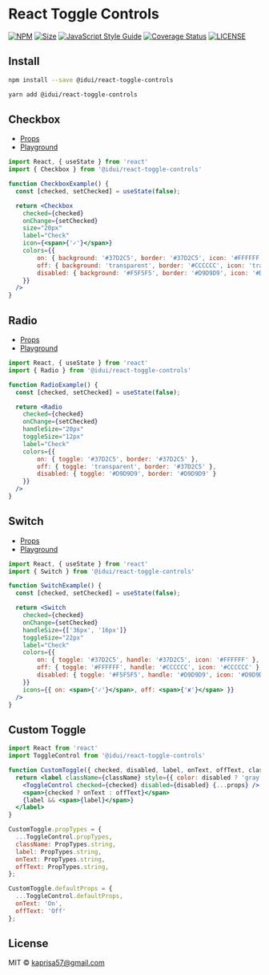 # React Toggle Controls

[![NPM](https://img.shields.io/npm/v/@idui/react-toggle-controls.svg)](https://www.npmjs.com/package/@idui/react-toggle-controls/)
[![Size](https://img.shields.io/bundlephobia/min/@idui/react-toggle-controls)](https://www.npmjs.com/package/@idui/react-toggle-controls)
[![JavaScript Style Guide](https://img.shields.io/badge/code_style-standard-brightgreen.svg)](https://standardjs.com)
[![Coverage Status](https://coveralls.io/repos/github/id-ui/react-toggle-controls/badge.svg?branch=main)](https://coveralls.io/github/id-ui/react-toggle-controls?branch=main)
[![LICENSE](https://img.shields.io/github/license/id-ui/react-toggle-controls)](https://github.com/id-ui/react-toggle-controls/blob/main/LICENSE)

## Install

```bash
npm install --save @idui/react-toggle-controls
```

```bash
yarn add @idui/react-toggle-controls
```

## Checkbox

- [Props](https://id-ui.github.io/react-toggle-controls/?path=/docs/checkbox--playground)
- [Playground](https://id-ui.github.io/react-toggle-controls/?path=/story/checkbox--playground)

```jsx
import React, { useState } from 'react'
import { Checkbox } from '@idui/react-toggle-controls'

function CheckboxExample() {
  const [checked, setChecked] = useState(false);

  return <Checkbox 
    checked={checked} 
    onChange={setChecked}
    size="20px"
    label="Check"
    icon={<span>{'✓'}</span>}
    colors={{ 
        on: { background: '#37D2C5', border: '#37D2C5', icon: '#FFFFFF' }, 
        off: { background: 'transparent', border: '#CCCCCC', icon: 'transparent', hover: { border: '#37D2C5' } }, 
        disabled: { background: '#F5F5F5', border: '#D9D9D9', icon: '#D9D9D9' }
    }}
  />
}
```

## Radio

- [Props](https://id-ui.github.io/react-toggle-controls/?path=/docs/radio--playground)
- [Playground](https://id-ui.github.io/react-toggle-controls/?path=/story/radio--playground)

```jsx
import React, { useState } from 'react'
import { Radio } from '@idui/react-toggle-controls'

function RadioExample() {
  const [checked, setChecked] = useState(false);

  return <Radio 
    checked={checked} 
    onChange={setChecked}
    handleSize="20px"
    toggleSize="12px"
    label="Check"
    colors={{ 
        on: { toggle: '#37D2C5', border: '#37D2C5' }, 
        off: { toggle: 'transparent', border: '#37D2C5' }, 
        disabled: { toggle: '#D9D9D9', border: '#D9D9D9' }
    }}
  />
}
```

## Switch

- [Props](https://id-ui.github.io/react-toggle-controls/?path=/docs/switch--playground)
- [Playground](https://id-ui.github.io/react-toggle-controls/?path=/story/switch--playground)

```jsx
import React, { useState } from 'react'
import { Switch } from '@idui/react-toggle-controls'

function SwitchExample() {
  const [checked, setChecked] = useState(false);

  return <Switch 
    checked={checked} 
    onChange={setChecked}
    handleSize={['36px', '16px']}
    toggleSize="22px"
    label="Check"
    colors={{ 
        on: { toggle: '#37D2C5', handle: '#37D2C5', icon: '#FFFFFF' }, 
        off: { toggle: '#FFFFFF', handle: '#CCCCCC', icon: '#CCCCCC' }, 
        disabled: { toggle: '#F5F5F5', handle: '#D9D9D9', icon: '#D9D9D9' }
    }}
    icons={{ on: <span>{'✓'}</span>, off: <span>{'✘'}</span> }}
  />
}
```

## Custom Toggle

```jsx
import React from 'react'
import ToggleControl from '@idui/react-toggle-controls'

function CustomToggle({ checked, disabled, label, onText, offText, className, ...props }) {
  return <label className={className} style={{ color: disabled ? 'gray' : 'black' }}>
    <ToggleControl checked={checked} disabled={disabled} {...props} />
    <span>{checked ? onText : offText}</span>
    {label && <span>{label}</span>}
  </label>
}

CustomToggle.propTypes = {
  ...ToggleControl.propTypes,
  className: PropTypes.string,
  label: PropTypes.string,
  onText: PropTypes.string,
  offText: PropTypes.string,
};

CustomToggle.defaultProps = {
  ...ToggleControl.defaultProps,
  onText: 'On',
  offText: 'Off'
};
```

## License

MIT © [kaprisa57@gmail.com](https://github.com/id-ui)